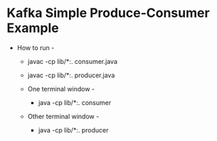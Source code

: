 # Kafka Simple Produce-Consumer Example

* How to run - 
    * javac -cp lib/*:. consumer.java
    * javac -cp lib/*:. producer.java
    
    * One terminal window - 
        - java -cp lib/*:. consumer
        
    * Other terminal window - 
        - java -cp lib/*:. producer
